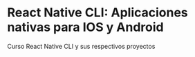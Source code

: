 # React Native CLI: Aplicaciones nativas para IOS y Android

Curso React Native CLI y sus respectivos proyectos
